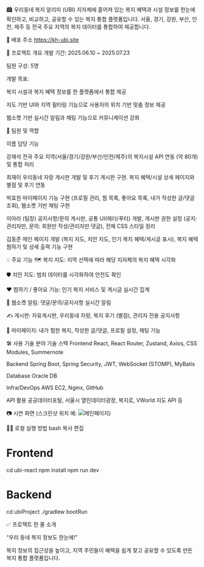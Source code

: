 🏙️ 우리동네 복지 알리미 (UBI)
지자체에 흩어져 있는 복지 혜택과 시설 정보를 한눈에 확인하고, 비교하고, 공유할 수 있는 복지 통합 플랫폼입니다.
서울, 경기, 강원, 부산, 인천, 제주 등 전국 주요 지역의 복지 데이터를 통합하여 제공합니다.

🔗 배포 주소
https://kh-ubi.site

📌 프로젝트 개요
개발 기간: 2025.06.10 ~ 2025.07.23

팀원 구성: 5명

개발 목표:

복지 시설과 복지 혜택 정보를 한 플랫폼에서 통합 제공

지도 기반 UI와 지역 필터링 기능으로 사용자의 위치 기반 맞춤 정보 제공

웹소켓 기반 실시간 알림과 채팅 기능으로 커뮤니케이션 강화

👥 팀원 및 역할

이름	담당 기능

강재석	전국 주요 지역(서울/경기/강원/부산/인천/제주)의 복지시설 API 연동 (약 80개) 및 통합 처리

최재이	우리동네 자랑 게시판 개발 및 후기 게시판 구현. 복지 혜택/시설 상세 페이지와 별점 및 후기 연동

박효원	마이페이지 기능 구현 (프로필 관리, 찜 목록, 좋아요 목록, 내가 작성한 글/댓글 조회), 웹소켓 기반 채팅 구현

이아라 (팀장)	공지사항/문의 게시판, 공통 UI(헤더/푸터) 개발, 게시판 권한 설정 (공지: 관리자만, 문의: 회원만 작성/관리자만 댓글), 전체 CSS 스타일 정리

김동준 메인 페이지 개발 (복지 지도, 치안 지도, 인기 복지 혜택/게시글 표시), 복지 혜택 찜하기 및 상세 출력 기능 구현

💡 주요 기능
🗺️ 복지 지도: 지역 선택에 따라 해당 지자체의 복지 혜택 시각화

🛡️ 치안 지도: 범죄 데이터를 시각화하여 안전도 확인

❤️ 찜하기 / 좋아요 기능: 인기 복지 서비스 및 게시글 실시간 집계

🔔 웹소켓 알림: 댓글/문의/공지사항 실시간 알림

✍️ 게시판: 자유게시판, 우리동네 자랑, 복지 후기 (별점), 관리자 전용 공지사항

🧾 마이페이지: 내가 찜한 복지, 작성한 글/댓글, 프로필 설정, 채팅 기능

🛠️ 사용 기술
분야	기술 스택
Frontend	React, React Router, Zustand, Axios, CSS Modules, Summernote

Backend	Spring Boot, Spring Security, JWT, WebSocket (STOMP), MyBatis

Database	Oracle DB

Infra/DevOps	AWS EC2, Nginx, GitHub

API 활용	공공데이터포털, 서울시 열린데이터광장, 복지로, VWorld 지도 API 등


📷 시연 화면
(스크린샷 위치 예: ![메인페이지](./images/main-page.png))

🧑‍💻 로컬 실행 방법
bash
복사
편집
# Frontend
cd ubi-react
npm install
npm run dev

# Backend
cd ubiProject
./gradlew bootRun

✅ 프로젝트 한 줄 소개

“우리 동네 복지 정보도 한눈에!”

복지 정보의 접근성을 높이고, 지역 주민들이 혜택을 쉽게 찾고 공유할 수 있도록 만든 복지 통합 플랫폼입니다.

